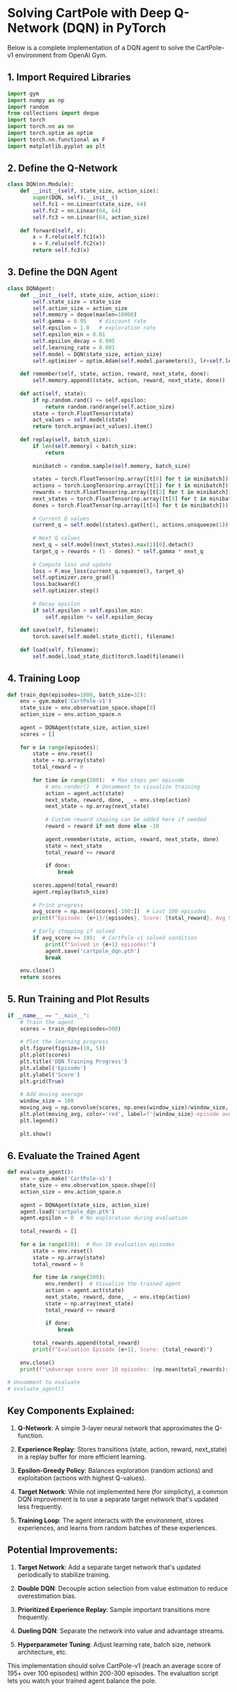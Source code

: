 # Solving CartPole with Deep Q-Network (DQN) in PyTorch

Below is a complete implementation of a DQN agent to solve the CartPole-v1 environment from OpenAI Gym.

## 1. Import Required Libraries

```python
import gym
import numpy as np
import random
from collections import deque
import torch
import torch.nn as nn
import torch.optim as optim
import torch.nn.functional as F
import matplotlib.pyplot as plt
```

## 2. Define the Q-Network

```python
class DQN(nn.Module):
    def __init__(self, state_size, action_size):
        super(DQN, self).__init__()
        self.fc1 = nn.Linear(state_size, 64)
        self.fc2 = nn.Linear(64, 64)
        self.fc3 = nn.Linear(64, action_size)
        
    def forward(self, x):
        x = F.relu(self.fc1(x))
        x = F.relu(self.fc2(x))
        return self.fc3(x)
```

## 3. Define the DQN Agent

```python
class DQNAgent:
    def __init__(self, state_size, action_size):
        self.state_size = state_size
        self.action_size = action_size
        self.memory = deque(maxlen=10000)
        self.gamma = 0.95    # discount rate
        self.epsilon = 1.0   # exploration rate
        self.epsilon_min = 0.01
        self.epsilon_decay = 0.995
        self.learning_rate = 0.001
        self.model = DQN(state_size, action_size)
        self.optimizer = optim.Adam(self.model.parameters(), lr=self.learning_rate)
        
    def remember(self, state, action, reward, next_state, done):
        self.memory.append((state, action, reward, next_state, done))
        
    def act(self, state):
        if np.random.rand() <= self.epsilon:
            return random.randrange(self.action_size)
        state = torch.FloatTensor(state)
        act_values = self.model(state)
        return torch.argmax(act_values).item()
    
    def replay(self, batch_size):
        if len(self.memory) < batch_size:
            return
        
        minibatch = random.sample(self.memory, batch_size)
        
        states = torch.FloatTensor(np.array([t[0] for t in minibatch]))
        actions = torch.LongTensor(np.array([t[1] for t in minibatch]))
        rewards = torch.FloatTensor(np.array([t[2] for t in minibatch]))
        next_states = torch.FloatTensor(np.array([t[3] for t in minibatch]))
        dones = torch.FloatTensor(np.array([t[4] for t in minibatch]))
        
        # Current Q values
        current_q = self.model(states).gather(1, actions.unsqueeze(1))
        
        # Next Q values
        next_q = self.model(next_states).max(1)[0].detach()
        target_q = rewards + (1 - dones) * self.gamma * next_q
        
        # Compute loss and update
        loss = F.mse_loss(current_q.squeeze(), target_q)
        self.optimizer.zero_grad()
        loss.backward()
        self.optimizer.step()
        
        # Decay epsilon
        if self.epsilon > self.epsilon_min:
            self.epsilon *= self.epsilon_decay
    
    def save(self, filename):
        torch.save(self.model.state_dict(), filename)
        
    def load(self, filename):
        self.model.load_state_dict(torch.load(filename))
```

## 4. Training Loop

```python
def train_dqn(episodes=1000, batch_size=32):
    env = gym.make('CartPole-v1')
    state_size = env.observation_space.shape[0]
    action_size = env.action_space.n
    
    agent = DQNAgent(state_size, action_size)
    scores = []
    
    for e in range(episodes):
        state = env.reset()
        state = np.array(state)
        total_reward = 0
        
        for time in range(500):  # Max steps per episode
            # env.render()  # Uncomment to visualize training
            action = agent.act(state)
            next_state, reward, done, _ = env.step(action)
            next_state = np.array(next_state)
            
            # Custom reward shaping can be added here if needed
            reward = reward if not done else -10
            
            agent.remember(state, action, reward, next_state, done)
            state = next_state
            total_reward += reward
            
            if done:
                break
                
        scores.append(total_reward)
        agent.replay(batch_size)
        
        # Print progress
        avg_score = np.mean(scores[-100:])  # Last 100 episodes
        print(f"Episode: {e+1}/{episodes}, Score: {total_reward}, Avg Score: {avg_score:.2f}, Epsilon: {agent.epsilon:.2f}")
        
        # Early stopping if solved
        if avg_score >= 195:  # CartPole-v1 solved condition
            print(f"Solved in {e+1} episodes!")
            agent.save('cartpole_dqn.pth')
            break
            
    env.close()
    return scores
```

## 5. Run Training and Plot Results

```python
if __name__ == "__main__":
    # Train the agent
    scores = train_dqn(episodes=500)
    
    # Plot the learning progress
    plt.figure(figsize=(10, 5))
    plt.plot(scores)
    plt.title('DQN Training Progress')
    plt.xlabel('Episode')
    plt.ylabel('Score')
    plt.grid(True)
    
    # Add moving average
    window_size = 100
    moving_avg = np.convolve(scores, np.ones(window_size)/window_size, mode='valid')
    plt.plot(moving_avg, color='red', label=f'{window_size}-episode average')
    plt.legend()
    
    plt.show()
```

## 6. Evaluate the Trained Agent

```python
def evaluate_agent():
    env = gym.make('CartPole-v1')
    state_size = env.observation_space.shape[0]
    action_size = env.action_space.n
    
    agent = DQNAgent(state_size, action_size)
    agent.load('cartpole_dqn.pth')
    agent.epsilon = 0  # No exploration during evaluation
    
    total_rewards = []
    
    for e in range(10):  # Run 10 evaluation episodes
        state = env.reset()
        state = np.array(state)
        total_reward = 0
        
        for time in range(500):
            env.render()  # Visualize the trained agent
            action = agent.act(state)
            next_state, reward, done, _ = env.step(action)
            state = np.array(next_state)
            total_reward += reward
            
            if done:
                break
                
        total_rewards.append(total_reward)
        print(f"Evaluation Episode {e+1}, Score: {total_reward}")
    
    env.close()
    print(f"\nAverage score over 10 episodes: {np.mean(total_rewards):.2f}")
    
# Uncomment to evaluate
# evaluate_agent()
```

## Key Components Explained:

1. **Q-Network**: A simple 3-layer neural network that approximates the Q-function.

2. **Experience Replay**: Stores transitions (state, action, reward, next_state) in a replay buffer for more efficient learning.

3. **Epsilon-Greedy Policy**: Balances exploration (random actions) and exploitation (actions with highest Q-values).

4. **Target Network**: While not implemented here (for simplicity), a common DQN improvement is to use a separate target network that's updated less frequently.

5. **Training Loop**: The agent interacts with the environment, stores experiences, and learns from random batches of these experiences.

## Potential Improvements:

1. **Target Network**: Add a separate target network that's updated periodically to stabilize training.

2. **Double DQN**: Decouple action selection from value estimation to reduce overestimation bias.

3. **Prioritized Experience Replay**: Sample important transitions more frequently.

4. **Dueling DQN**: Separate the network into value and advantage streams.

5. **Hyperparameter Tuning**: Adjust learning rate, batch size, network architecture, etc.

This implementation should solve CartPole-v1 (reach an average score of 195+ over 100 episodes) within 200-300 episodes. The evaluation script lets you watch your trained agent balance the pole.